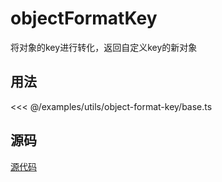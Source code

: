 # objectFormatKey

将对象的key进行转化，返回自定义key的新对象

## 用法

<<< @/examples/utils/object-format-key/base.ts

## 源码

[源代码](https://github.com/nixwai/mortise-tenon/blob/main/packages/utils/src/object/format-key.ts)
